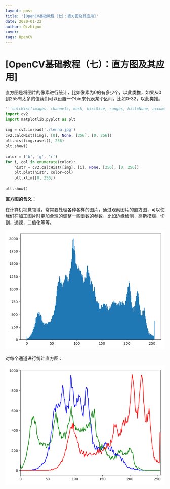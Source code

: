 ```yaml
---
layout: post
title: '[OpenCV基础教程（七）：直方图及其应用]'
date: 2020-01-22
author: Qizhiguo
cover: 
tags: OpenCV
---
```


# [OpenCV基础教程（七）：直方图及其应用]

直方图是将图片的像素进行统计，比如像素为0的有多少个，以此类推，如果从0到255有太多的值我们可以设置一个bin来代表某个区间，比如0-32，以此类推。

```python
'''calcHist(images, channels, mask, histSize, ranges, hist=None, accumulate=None)'''
import cv2
import matplotlib.pyplot as plt

img = cv2.imread('./lenna.jpg')
cv2.calcHist([img], [0], None, [256], [0, 256])
plt.hist(img.ravel(), 256)
plt.show()

color = ('b', 'g', 'r')
for i, col in enumerate(color):
    histr = cv2.calcHist([img], [i], None, [256], [0, 256])
    plt.plot(histr, color=col)
    plt.xlim([0, 256])

plt.show()

```

**直方图的含义：**

在计算机视觉领域，常常要处理各种各样的图片，通过观察图片的直方图，可以使我们在加工图片时更加合理的调整一些函数的参数，比如边缘检测，高斯模糊，切割，透视，二值化等等。

![zft](https://raw.githubusercontent.com/Qzgfather/Qzgfather.github.io/master/assets/img/zft.png)

对每个通道进行统计直方图：

![zft_color](https://raw.githubusercontent.com/Qzgfather/Qzgfather.github.io/master/assets/img/zft_color.png)
